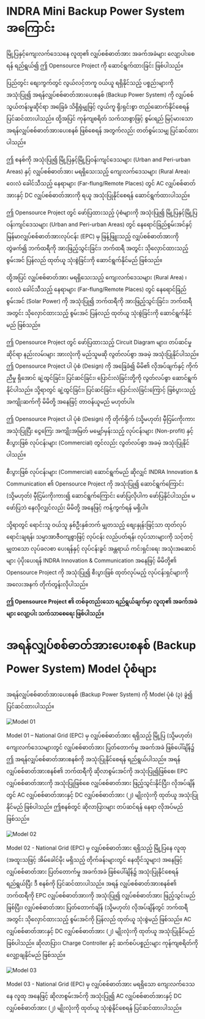 # INDRA Mini Backup Power System အကြောင်း

မြို့ပြနှင့်ကျေးလက်ဒေသနေ လူထု၏ လျှပ်စစ်ဓာတ်အား အခက်အခဲများ လျော့ပါးစေရန် ရည်ရွယ်၍ ဤ Opensource Project ကို ဆောင်ရွက်ထားခြင်း ဖြစ်ပါသည်။ 

ပြည်တွင်း စျေးကွက်တွင် လွယ်လင့်တကူ ဝယ်ယူ ရရှိနိုင်သည့် ပစ္စည်းများကို အသုံးပြု၍ အရန်လျှပ်စစ်ဓာတ်အားပေးစနစ် (Backup Power System) ကို လျှပ်စစ်သွယ်တန်းမှုဆိုင်ရာ အခြေခံ သိရှိရုံမျှဖြင့် လွယ်ကူ ရိုးရှင်းစွာ တည်ဆောက်နိုင်စေရန် ပြင်ဆင်ထားပါသည်။ ထို့အပြင် ကုန်ကျစရိတ် သက်သာစွာဖြင့် စွမ်းရည် မြင့်မားသော အရန်လျှပ်စစ်ဓာတ်အားပေးစနစ် ဖြစ်စေရန် အတွက်လည်း တတ်စွမ်းသမျှ ပြင်ဆင်ထားပါသည်။ 

ဤ စနစ်ကို အသုံးပြု၍ မြို့ပြနှင့်မြို့ပြဝန်းကျင်ဒေသများ (Urban and Peri-urban Areas) နှင့် လျှပ်စစ်ဓာတ်အား မရရှိသေးသည့် ကျေးလက်ဒေသများ (Rural Area)၊ ဝေးလံ ခေါင်သီသည့် နေရာများ (Far-flung/Remote Places) တွင် AC လျှပ်စစ်ဓာတ်အားနှင့် DC လျှပ်စစ်ဓာတ်အားကို ရယူ အသုံးပြုနိုင်စေရန် ဆောင်ရွက်ထားပါသည်။  

ဤ Opensource Project တွင် ဖော်ပြထားသည့် ပုံစံများကို အသုံးပြု၍ မြို့ပြနှင့်မြို့ပြဝန်းကျင်ဒေသများ (Urban and Peri-urban Areas) တွင် နေရောင်ခြည်စွမ်းအင်နှင့် မြန်မာလျှပ်စစ်ဓာတ်အားလုပ်ငန်း (EPC) မှ ဖြန့်ဖြူးသည့် လျှပ်စစ်ဓာတ်အားကို တွဲဖက်၍ ဘက်ထရီကို အားဖြည့်သွင်းခြင်း၊ ဘက်ထရီ အတွင်း သိုလှောင်ထားသည့် စွမ်းအင် ပြန်လည် ထုတ်ယူ သုံးစွဲခြင်းကို ဆောင်ရွက်နိုင်မည် ဖြစ်သည်။

ထို့အပြင် လျှပ်စစ်ဓာတ်အား မရရှိသေးသည့် ကျေးလက်ဒေသများ (Rural Area) ၊ ဝေးလံ ခေါင်သီသည့် နေရာများ (Far-flung/Remote Places) တွင် နေရောင်ခြည်စွမ်းအင် (Solar Power) ကို အသုံးပြု၍ ဘက်ထရီကို အားဖြည့်သွင်းခြင်း၊ ဘက်ထရီ အတွင်း သိုလှောင်ထားသည့် စွမ်းအင် ပြန်လည် ထုတ်ယူ သုံးစွဲခြင်းကို ဆောင်ရွက်နိုင်မည် ဖြစ်သည်။ 

ဤ Opensource Project တွင် ဖော်ပြထားသည့် Circuit Diagram များ၊ တပ်ဆင်မှုဆိုင်ရာ နည်းလမ်းများ အားလုံးကို မည်သူမဆို လွတ်လပ်စွာ အခမဲ့ အသုံးပြုနိုင်ပါသည်။ ဤ Opensource Project ပါ ပုံစံ (Design) ကို အခြေခံ၍ မိမိ၏ လိုအပ်ချက်နှင့် ကိုက်ညီမှု ရှိအောင် ချဲ့ထွင်ခြင်း၊ ပြင်ဆင်ခြင်း၊ ပြောင်းလဲခြင်းတို့ကို လွတ်လပ်စွာ ဆောင်ရွက်နိုင်ပါသည်။ သို့ရာတွင် ချဲ့ထွင်ခြင်း၊ ပြင်ဆင်ခြင်း၊ ပြောင်းလဲခြင်းကြောင့် ဖြစ်ပွားသည့် အကျိုးဆက်ကို မိမိတို့ အနေဖြင့် တာဝန်ယူမည် မဟုတ်ပါ။ 

ဤ Opensource Project ပါ ပုံစံ (Design) ကို တိုက်ရိုက် (သို့မဟုတ်) မှီငြမ်းကိုးကား အသုံးပြုပြီး ငွေကြေး အကျိုးအမြတ် မမျှော်မှန်းသည့် လုပ်ငန်းများ (Non-profit) နှင့် စီးပွားဖြစ် လုပ်ငန်းများ (Commercial) တွင်လည်း လွတ်လပ်စွာ အခမဲ့ အသုံးပြုနိုင်ပါသည်။  

စီးပွားဖြစ် လုပ်ငန်းများ (Commercial) ဆောင်ရွက်မည် ဆိုလျှင် INDRA Innovation & Communication ၏ Opensource Project ကို အသုံးပြု၍ ဆောင်ရွက်ကြောင်း (သို့မဟုတ်) မှီငြမ်းကိုးကား၍ ဆောင်ရွက်ကြောင်း ဖော်ပြလိုပါက ဖော်ပြနိုင်ပါသည်။ မဖော်ပြဘဲ နေလိုလျှင်လည်း မိမိတို့ အနေဖြင့် ကန့်ကွက်ရန် မရှိပါ။ 

သို့ရာတွင် ရောင်းသူ ဝယ်သူ နှစ်ဦးနှစ်ဘက် မျှတသည့် စျေးနှုန်းဖြင့်သာ ထုတ်လုပ် ရောင်းချရန်၊ သမ္မာအာဇီ၀ကျစွာဖြင့် လုပ်ငန်း လည်ပတ်ရန်၊ လုပ်သားများကို သင့်တင့်မျှတသော လုပ်ခလစာ ပေးရန်နှင့် လုပ်ငန်းခွင် အန္တရာယ် ကင်းရှင်းရေး အသုံးအဆောင်များ ပံ့ပိုးပေးရန် INDRA Innovation & Communication အနေဖြင့် မိမိတို့၏ Opensource Project ကို အသုံးပြု၍ စီးပွားဖြစ် ထုတ်လုပ်မည့် လုပ်ငန်းရှင်များကို အလေးအနက် တိုက်တွန်းလိုပါသည်။ 

<b>ဤ Opensource Project ၏ တစ်ခုတည်းသော ရည်ရွယ်ချက်မှာ လူထု၏ အခက်အခဲများ လျော့ပါး သက်သာစေရေး ဖြစ်ပါသည်။</b>

# အရန်လျှပ်စစ်ဓာတ်အားပေးစနစ် (Backup Power System) Model ပုံစံများ 

အရန်လျှပ်စစ်ဓာတ်အားပေးစနစ် (Backup Power System) ကို Model ပုံစံ (၃) ခွဲ၍ ပြင်ဆင်ထားပါသည်။ 

![Model 01](https://github.com/maungnelynnaung/indra-mini-backup-power/blob/main/model_01_concept.JPG)

Model 01 – National Grid (EPC) မှ လျှပ်စစ်ဓာတ်အား ရရှိသည့် မြို့ပြ (သို့မဟုတ်) ကျေးလက်ဒေသများတွင် လျှပ်စစ်ဓာတ်အား ပြတ်တောက်မှု အခက်အခဲ ဖြစ်ပေါ်ချိန်၌ ဤ အရန်လျှပ်စစ်ဓာတ်အားစနစ်ကို အသုံးပြုနိုင်စေရန် ရည်ရွယ်ပါသည်။ အရန်လျှပ်စစ်ဓာတ်အားစနစ်၏ ဘက်ထရီကို ဆိုလာစွမ်းအင်ကို အသုံးပြု၍ဖြစ်စေ၊ EPC လျှပ်စစ်ဓာတ်အားကို အသုံးပြုဖြစ်စေ လျှပ်စစ်ဓာတ်အား ဖြည့်သွင်းနိုင်ပြီး၊ လိုအပ်ချိန်တွင် AC လျှပ်စစ်ဓာတ်အားနှင့် DC လျှပ်စစ်ဓာတ်အား (၂) မျိုးလုံးကို ထုတ်ယူ အသုံးပြုနိုင်မည် ဖြစ်ပါသည်။ ဤစနစ်တွင် ဆိုလာပြားများ တပ်ဆင်ရန် နေရာ လိုအပ်မည် ဖြစ်သည်။ 

![Model 02](https://github.com/maungnelynnaung/indra-mini-backup-power/blob/main/model_02_concept.JPG)

Model 02 - National Grid (EPC) မှ လျှပ်စစ်ဓာတ်အား ရရှိသည့် မြို့ပြနေ လူထု (အထူးသဖြင့် အိမ်ခေါင်မိုး မရှိသည့် တိုက်ခန်းများတွင် နေထိုင်သူများ) အနေဖြင့်  လျှပ်စစ်ဓာတ်အား ပြတ်တောက်မှု အခက်အခဲ ဖြစ်ပေါ်ချိန်၌ အသုံးပြုနိုင်စေရန် ရည်ရွယ်ပြီး ဒီ စနစ်ကို ပြင်ဆင်ထားပါသည်။ အရန် လျှပ်စစ်ဓာတ်အားစနစ်၏ ဘက်ထရီကို EPC လျှပ်စစ်ဓာတ်အားကို အသုံးပြု၍ လျှပ်စစ်ဓာတ်အား ဖြည့်သွင်းမည် ဖြစ်ပြီး၊ လျှပ်စစ်ဓာတ်အား ပြတ်တောက်ချိန် (သို့မဟုတ်) လိုအပ်ချိန်တွင် ဘက်ထရီ အတွင်း သိုလှောင်ထားသည့် စွမ်းအင်ကို ပြန်လည် ထုတ်ယူ သုံးစွဲမည် ဖြစ်သည်။ AC လျှပ်စစ်ဓာတ်အားနှင့် DC လျှပ်စစ်ဓာတ်အား (၂) မျိုးလုံးကို ထုတ်ယူ အသုံးပြုနိုင်မည် ဖြစ်ပါသည်။ ဆိုလာပြား၊ Charge Controller နှင့် ဆက်စပ်ပစ္စည်းများ ကုန်ကျစရိတ်ကို လျှော့ချနိုင်မည် ဖြစ်သည်။ 

![Model 03](https://github.com/maungnelynnaung/indra-mini-backup-power/blob/main/model_03_concept.JPG)

Model 03 - National Grid (EPC) မှ လျှပ်စစ်ဓာတ်အား မရရှိသော ကျေးလက်ဒေသနေ လူထု အနေဖြင့် ဆိုလာစွမ်းအင်ကို အသုံးပြု၍ AC လျှပ်စစ်ဓာတ်အားနှင့် DC လျှပ်စစ်ဓာတ်အား (၂) မျိုးလုံးကို ထုတ်ယူ သုံးစွဲနိုင်စေရန် ပြင်ဆင်ထားပါသည်။ 
